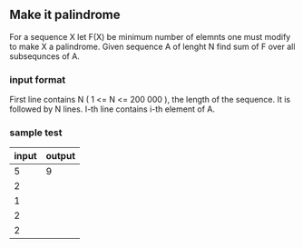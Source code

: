 ## Make it palindrome

For a sequence X let F(X) be minimum number of elemnts one must modify to make X a palindrome.
Given sequence A of lenght N find sum of F over all subsequnces of A.

### input format
First line contains N ( 1 <= N <= 200 000 ), the length of the sequence.
It is followed by N lines. I-th line contains i-th element of A.

### sample test
input | output
---|---
5  |9
2  |
1  |
2  |
2  |
